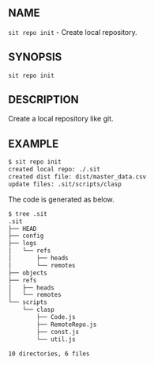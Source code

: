 
## NAME

`sit repo init` - Create local repository.

## SYNOPSIS

```
sit repo init
```

## DESCRIPTION

Create a local repository like git.

## EXAMPLE

```bash
$ sit repo init
created local repo: ./.sit
created dist file: dist/master_data.csv
update files: .sit/scripts/clasp
```

The code is generated as below.

```bash
$ tree .sit
.sit
├── HEAD
├── config
├── logs
│   └── refs
│       ├── heads
│       └── remotes
├── objects
├── refs
│   ├── heads
│   └── remotes
└── scripts
    └── clasp
        ├── Code.js
        ├── RemoteRepo.js
        ├── const.js
        └── util.js

10 directories, 6 files
```
